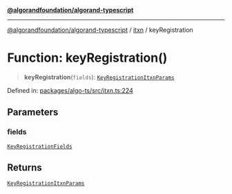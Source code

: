 [**@algorandfoundation/algorand-typescript**](../../../README.md)

***

[@algorandfoundation/algorand-typescript](../../../README.md) / [itxn](../README.md) / keyRegistration

# Function: keyRegistration()

> **keyRegistration**(`fields`): [`KeyRegistrationItxnParams`](../interfaces/KeyRegistrationItxnParams.md)

Defined in: [packages/algo-ts/src/itxn.ts:224](https://github.com/algorandfoundation/puya-ts/blob/14c9827d80da81ff08b4923e997ba22be04aa0db/packages/algo-ts/src/itxn.ts#L224)

## Parameters

### fields

[`KeyRegistrationFields`](../interfaces/KeyRegistrationFields.md)

## Returns

[`KeyRegistrationItxnParams`](../interfaces/KeyRegistrationItxnParams.md)
